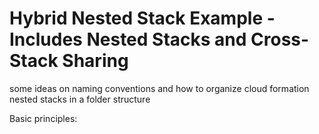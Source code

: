 # Hybrid Nested Stack Example - Includes Nested Stacks and Cross-Stack Sharing
some ideas on naming conventions and how to organize cloud formation nested stacks in a folder structure

Basic principles:

